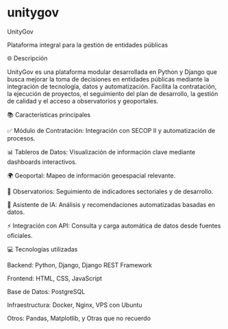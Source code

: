 # unitygov

UnityGov

Plataforma integral para la gestión de entidades públicas

🌐 Descripción

UnityGov es una plataforma modular desarrollada en Python y Django que busca mejorar la toma de decisiones en entidades públicas mediante la integración de tecnología, datos y automatización. Facilita la contratación, la ejecución de proyectos, el seguimiento del plan de desarrollo, la gestión de calidad y el acceso a observatorios y geoportales.

📚 Características principales

✅ Módulo de Contratación: Integración con SECOP II y automatización de procesos.

📊 Tableros de Datos: Visualización de información clave mediante dashboards interactivos.

🌍 Geoportal: Mapeo de información geoespacial relevante.

📝 Observatorios: Seguimiento de indicadores sectoriales y de desarrollo.

🤖 Asistente de IA: Análisis y recomendaciones automatizadas basadas en datos.

⚡ Integración con API: Consulta y carga automática de datos desde fuentes oficiales.

💻 Tecnologías utilizadas

Backend: Python, Django, Django REST Framework

Frontend: HTML, CSS, JavaScript

Base de Datos: PostgreSQL

Infraestructura: Docker, Nginx, VPS con Ubuntu

Otros: Pandas, Matplotlib, y Otras que no recuerdo